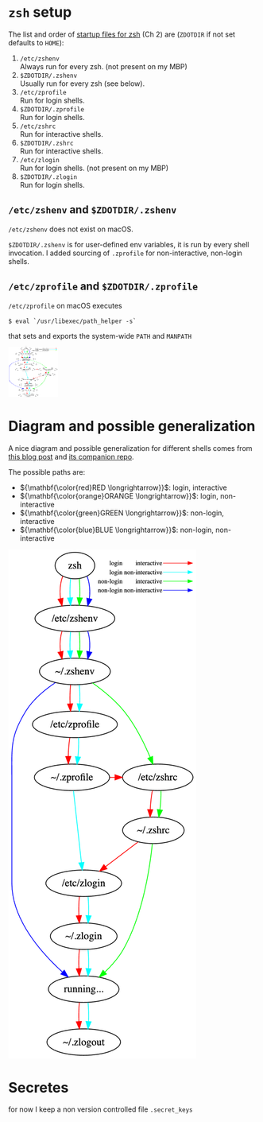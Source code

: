 # `zsh` setup

The list and order of [startup files for zsh][zshug] (Ch 2) are (`ZDOTDIR` if not set defaults to `HOME`):

1. `/etc/zshenv`  
  Always run for every zsh. (not present on my MBP)
1. `$ZDOTDIR/.zshenv`  
  Usually run for every zsh (see below).
1. `/etc/zprofile`  
  Run for login shells.
1. `$ZDOTDIR/.zprofile`  
  Run for login shells.
1. `/etc/zshrc`  
  Run for interactive shells.
1. `$ZDOTDIR/.zshrc`  
  Run for interactive shells.
1. `/etc/zlogin`  
  Run for login shells. (not present on my MBP)
1. `$ZDOTDIR/.zlogin`  
  Run for login shells.


## `/etc/zshenv` and `$ZDOTDIR/.zshenv`
`/etc/zshenv` does not exist on macOS.

`$ZDOTDIR/.zshenv` is for user-defined env variables, it is run by every shell invocation.
I added sourcing of `.zprofile` for non-interactive, non-login shells.


## `/etc/zprofile` and `$ZDOTDIR/.zprofile`
`/etc/zprofile` on macOS executes
```shell
$ eval `/usr/libexec/path_helper -s`
```
that sets and exports the system-wide `PATH` and `MANPATH`

<img src="zsh_dotfiles.png" width="100" height="100">

[zshug]: <https://zsh.sourceforge.io/Guide/> "zsh user Guide"

# Diagram and possible generalization
A nice diagram and possible generalization for different shells comes from
[this blog post](https://blog.flowblok.id.au/2013-02/shell-startup-scripts.html)
and [its companion repo](https://heptapod.host/flowblok/shell-startup).

The possible paths are:
* ${\mathbf{\color{red}RED \longrightarrow}}$: login, interactive
* ${\mathbf{\color{orange}ORANGE \longrightarrow}}$: login, non-interactive
* ${\mathbf{\color{green}GREEN \longrightarrow}}$: non-login, interactive
* ${\mathbf{\color{blue}BLUE \longrightarrow}}$: non-login, non-interactive

![zsh startup](zsh_dotfiles.png)


# Secretes
for now I keep a non version controlled file `.secret_keys`
